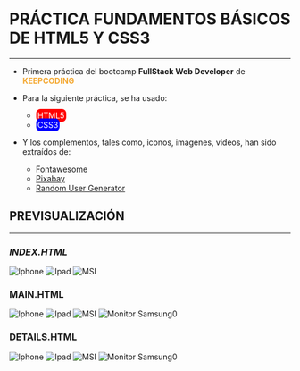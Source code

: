 # PRÁCTICA FUNDAMENTOS BÁSICOS DE HTML5 Y CSS3

---

- Primera práctica del bootcamp **FullStack Web Developer** de **<span style="color:#F4A933">KEEPCODING</span>**

- Para la siguiente práctica, se ha usado:

  - <span style="color:white;background-color:red;padding:3px;border-radius:8px">HTML5</span>
  - <span style="color:white;background-color:blue;padding:3px;border-radius:8px">CSS3</span>

- Y los complementos, tales como, iconos, imagenes, videos, han sido extraídos de:

  - [Fontawesome](https://fontawesome.com/)
  - [Pixabay](https://pixabay.com/es/)
  - [Random User Generator](https://randomuser.me/photos)

## PREVISUALIZACIÓN

---

### **_INDEX.HTML_**

![Iphone](./assets/screenshots/iphonex.png)
![Ipad](./assets/screenshots/ipad.png)
![MSI](./assets/screenshots/MSI.png)

### **MAIN.HTML**

![Iphone](./assets/screenshots/iphonex-main.png)
![Ipad](./assets/screenshots/ipad-main.png)
![MSI](./assets/screenshots/MSI-main.png)
![Monitor Samsung0](./assets/screenshots/monitor-main.png)

### **DETAILS.HTML**

![Iphone](./assets/screenshots/iphonex-details.png)
![Ipad](./assets/screenshots/ipad-details.png)
![MSI](./assets/screenshots/MSI-details.png)
![Monitor Samsung0](./assets/screenshots/monitor-details.png)
